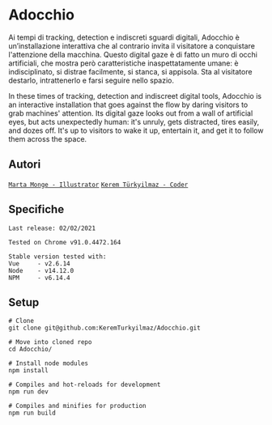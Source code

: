 # Adocchio
Ai tempi di tracking, detection e indiscreti sguardi digitali, Adocchio è un’installazione interattiva che al contrario invita il visitatore a conquistare l'attenzione della macchina. Questo digital gaze è di fatto un muro di occhi artificiali, che mostra però caratteristiche inaspettatamente umane: è indisciplinato, si distrae facilmente, si stanca, si appisola. Sta al visitatore destarlo, intrattenerlo e farsi seguire nello spazio.

In these times of tracking, detection and indiscreet digital tools, Adocchio is an interactive installation that goes against the flow by daring visitors to grab machines' attention. Its digital gaze looks out from a wall of artificial eyes, but acts unexpectedly human: it's unruly, gets distracted, tires easily, and dozes off. It's up to visitors to wake it up, entertain it, and get it to follow them across the space.


## Autori
[`Marta Monge - Illustrator`](https://martamonge.me/)
[`Kerem Türkyilmaz - Coder`](https://www.kerem.ch/)

## Specifiche 
```
Last release: 02/02/2021

Tested on Chrome v91.0.4472.164

Stable version tested with:
Vue     - v2.6.14
Node    - v14.12.0
NPM     - v6.14.4
```

## Setup

```
# Clone
git clone git@github.com:KeremTurkyilmaz/Adocchio.git

# Move into cloned repo
cd Adocchio/

# Install node modules
npm install

# Compiles and hot-reloads for development
npm run dev

# Compiles and minifies for production
npm run build
```
